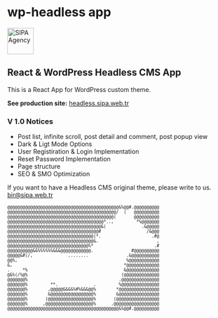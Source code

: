 # wp-headless app

<p><a href="https://headless.sipa.web.tr" target="_blank" rel="nofollow"><img style="width:60px;height:auto" src="https://headless.sipa.web.tr/favicon.png" alt="SIPA Agency"></a></p>

<h2>React & WordPress Headless CMS App</h2>

<p>This is a React App for WordPress custom theme. </p>

<p><strong>See production site:</strong> <a href="https://headless.sipa.web.tr" target="_blank" rel="nofollow">headless.sipa.web.tr</a></p>

<h3>V 1.0 Notices</h3>

<ul>
    <li> Post list, infinite scroll, post detail and comment, post popup view </li>
    <li> Dark & Ligt Mode Options</li>
    <li> User Registiration & Login Implementation </li>
    <li> Reset Password Implementation </li>
    <li> Page structure </li>
    <li> SEO & SMO Optimization</li>
</ul>

<p>If you want to have a Headless CMS original theme, please write to us. <a href="mailto:bir@sipa.web.tr">bir@sipa.web.tr</a></p>

<pre style="font-size:.6rem">
@@@@@@@@@@@@@@@@@@@@@@@@@@@@@@@@@@@@@@@@@@@@&%@@#.@@@@@@@@@@
@@@@@@@@@@@@@@@@@@@@@@@@@@@@@@@@@@@@@@@@@@@/  (   @@@@@@@@@@
@@@@@@@@@@@@@@@@@@@@@@@@@@@@@@@@@@@@@@@@@@(       @@@@@@@@@@
@@@@@@@@@@@@@@@@@@@@@@@@@@@@@@@@@@@@@@*..,         *%@@@@@@@
@@@@@@@@@@@@@@@@@@@@@@@@@@@@@@@@@@@@@&(              .&@@@@@
@@@@@@@@@@@@@@@@@@@@@@@@@@@@@@@@@@@@#                  /&@@@
@@@@@@@@@@@@@@@@@@@@@@@@@@@@@@@@@@(*.                    .#@
@@@@@@@@@@@@@@@@@@@@@@@@@@@@@@@@@@&.                       ,
@@@@@@@@@@@@@@@@@@@@@@@@@@@@@@@@%*                        .#
@@@@@@@@@@&&%%%%%%&&&@@@@@@@@@@@@.               #@@@@@@@@@@
@@@@@&#(/,              ........               .&@@@@@@@@@@@
@@%,                                           %@@@@@@@@@@@@
&,                                            *@@@@@@@@@@@@@
.     *%                                      &@@@@@@@@@@@@@
@&%(/%@%                                     (@@@@@@@@@@@@@@
@@@@@@@%                                    .@@@@@@@@@@@@@@@
@@@@@@@%         **.              .         %@@@@@@@@@@@@@@@
@@@@@@@%        ,@@@@@&&&&%#%&&&@@%        *@@@@@@@@@@@@@@@@
@@@@@@@%        &@@@@@@@@@@@@@@@@@%        &@@@@@@@@@@@@@@@@
@@@@@@@%       (@@@@@@@@@@@@@@@@@@%       (@@@@@@@@@@@@@@@@@
@@@@@@@%      ,@@@@@@@@@@@@@@@@@@@%      .@@@@@@@@@@@@@@@@@@
@@@@@@@@@@@@@@@@@@@@@@@@@@@@@@@@@@@@@@@@@@@@&%@@#.@@@@@@@@@@
</pre>